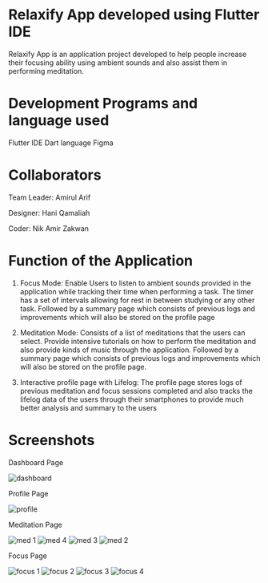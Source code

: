 # Relaxify App developed using Flutter IDE

Relaxify App is an application project developed to help people increase their focusing ability using ambient sounds and also assist them in performing meditation.

# Development Programs and language used

Flutter IDE
Dart language
Figma

# Collaborators

Team Leader: Amirul Arif

Designer: Hani Qamaliah

Coder: Nik Amir Zakwan

# Function of the Application

1. Focus Mode: Enable Users to listen to ambient sounds provided in the application while tracking their time when performing a task. The timer has a set of intervals allowing for rest in between studying or any other task. Followed by a summary page which consists of previous logs and improvements which will also be stored on the profile page

2. Meditation Mode: Consists of a list of meditations that the users can select. Provide intensive tutorials on how to perform the meditation and also provide kinds of music through the application. Followed by a summary page which consists of previous logs and improvements which will also be stored on the profile page.

3. Interactive profile page with Lifelog: The profile page stores logs of previous meditation and focus sessions completed and also tracks the lifelog data of the users through their smartphones to provide much better analysis and summary to the users

# Screenshots

Dashboard Page

![dashboard](https://github.com/Amirularif/RelaxifyApp/assets/57553676/b85b926f-2eb3-4a8b-9849-4baf083c934e)

Profile Page

![profile](https://github.com/Amirularif/RelaxifyApp/assets/57553676/279f3c4c-77c7-4445-87e2-9384f204860d)

Meditation Page

![med 1](https://github.com/Amirularif/RelaxifyApp/assets/57553676/3c4dd1c4-4268-43fe-966f-1b4433ecf3dc)
![med 4](https://github.com/Amirularif/RelaxifyApp/assets/57553676/04bf7221-91a0-4292-911a-5a2e6494d9f4)
![med 3](https://github.com/Amirularif/RelaxifyApp/assets/57553676/5216a574-2ea1-4f59-b3ea-05a38299f604)
![med 2](https://github.com/Amirularif/RelaxifyApp/assets/57553676/b5e52d7e-de1c-4e45-81d1-efd3b72cf1c0)

Focus Page

![focus 1](https://github.com/Amirularif/RelaxifyApp/assets/57553676/2b13df68-ac0f-4d6a-b42b-2697f067ddca)
![focus 2](https://github.com/Amirularif/RelaxifyApp/assets/57553676/424c499b-85d7-4304-a0d3-385c4eefc31f)
![focus 3](https://github.com/Amirularif/RelaxifyApp/assets/57553676/6d6d7cb3-641a-4788-8e5b-86a2ab86b56b)
![focus 4](https://github.com/Amirularif/RelaxifyApp/assets/57553676/71564d2d-30b4-44c6-812f-b927ad4efd8f)



